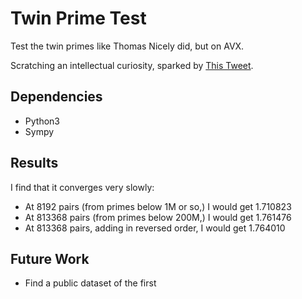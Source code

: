# Twin Prime Test

Test the twin primes like Thomas Nicely did, but on AVX.

Scratching an intellectual curiosity, sparked by 
[This Tweet](https://twitter.com/fermatslibrary/status/1189900586365464588?s=20).


## Dependencies

* Python3
* Sympy

## Results

I find that it converges very slowly:

* At 8192 pairs (from primes below 1M or so,) I would get 1.710823
* At 813368 pairs (from primes below 200M,) I would get 1.761476
* At 813368 pairs, adding in reversed order, I would get  1.764010

## Future Work

* Find a public dataset of the first 
